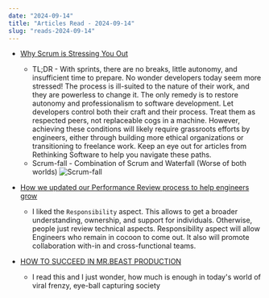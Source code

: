 ```yaml
---
date: "2024-09-14"
title: "Articles Read - 2024-09-14"
slug: "reads-2024-09-14"
---
```




* [Why Scrum is Stressing You Out][1]
  * TL;DR - With sprints, there are no breaks, little autonomy, and insufficient time to prepare. No wonder developers today seem more stressed! The process is ill-suited to the nature of their work, and they are powerless to change it. The only remedy is to restore autonomy and professionalism to software development. Let developers control both their craft and their process. Treat them as respected peers, not replaceable cogs in a machine. However, achieving these conditions will likely require grassroots efforts by engineers, either through building more ethical organizations or transitioning to freelance work. Keep an eye out for articles from Rethinking Software to help you navigate these paths.
  * Scrum-fall - Combination of Scrum and Waterfall (Worse of both worlds)
    ![Scrum-fall][2]

* [How we updated our Performance Review process to help engineers grow][3]
  * I liked the `Responsibility` aspect. This allows to get a broader understanding, ownership, and support for individuals. Otherwise, people just review technical aspects. Responsibility aspect will allow Engineers who remain in cocoon to come out. It also will promote collaboration with-in and cross-functional teams.


* [HOW TO SUCCEED IN MR.BEAST PRODUCTION][4]
  * I read this and I just wonder, how much is enough in today's world of viral frenzy, eye-ball capturing society



  [1]: https://rethinkingsoftware.substack.com/p/why-scrum-is-stressing-you-out
  [2]: https://substackcdn.com/image/fetch/w_1456,c_limit,f_webp,q_auto:good,fl_progressive:steep/https%3A%2F%2Fsubstack-post-media.s3.amazonaws.com%2Fpublic%2Fimages%2F58c5a0eb-48e4-43b5-9f92-ca1350826a7f_1068x826.png
  [3]: https://eng.wealthfront.com/2024/09/06/how-we-updated-our-performance-review-process-to-help-engineers-grow/
  [4]: https://drive.google.com/file/d/1YaG9xpu-WQKBPUi8yQ4HaDYQLUSa7Y3J/view
